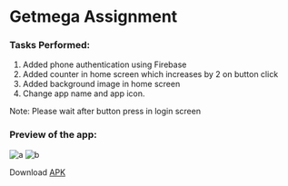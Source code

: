 # Getmega Assignment

### Tasks Performed:
1. Added phone authentication using Firebase
2. Added counter in home screen which increases by 2 on button click
3. Added background image in home screen
4. Change app name and app icon.

Note: Please wait after button press in login screen

### Preview of the app:
![a](https://user-images.githubusercontent.com/62237653/134788193-0f91e7bd-abf3-4bd2-acd5-7e4a9333fc4f.png)
![b](https://user-images.githubusercontent.com/62237653/134788217-f2fa201e-450a-4d4b-a2a8-3cc30bad5a51.png)

Download [APK](https://github.com/MohitSingh2002/getmega_assignment/releases/download/v1.0/app-debug.apk)
